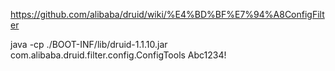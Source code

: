 
https://github.com/alibaba/druid/wiki/%E4%BD%BF%E7%94%A8ConfigFilter

java -cp ./BOOT-INF/lib/druid-1.1.10.jar com.alibaba.druid.filter.config.ConfigTools Abc1234!

